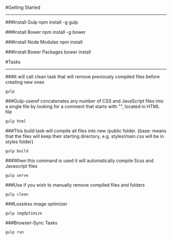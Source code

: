 #Getting Started
___
###Install Gulp
	npm install -g gulp

###Install Bower
	npm install -g bower

###Install Node Modules
	npm install

###Install Bower Packages
	bower install

#Tasks
___

###It will call clean task that will remove previously compiled files before creating new ones

    gulp

###Gulp-useref concatenates any number of CSS and JavaScript files into a single file by looking for a comment that starts with "<!--build:" and ends with "<!--endbuild-->", located in HTML file

    gulp html

###This build task will compile all files into new /public folder. {base: means that the files will keep their starting directory, e.g. styles/main.css will be in styles folder}

    gulp build

###When this command is used it will automatically compile Scss and Javascript files

    gulp serve

###Use if you wish to manually remove compiled files and folders

    gulp clean

###Lossless image optimizer

    gulp imgOptimize

###Browser-Sync Tasks

    gulp run